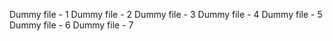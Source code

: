 Dummy file - 1
Dummy file - 2
Dummy file - 3
Dummy file - 4
Dummy file - 5
Dummy file - 6
Dummy file - 7